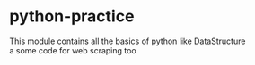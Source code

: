 # python-practice
This module contains all the basics of python like DataStructure<br> a some code for web scraping too

<h>
